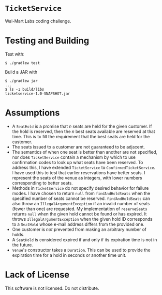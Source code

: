 `TicketService`
==

Wal-Mart Labs coding challenge.

Testing and Building
==

Test with:
``` shellsession
$ ./gradlew test
```

Build a JAR with
``` shellsession
$ ./gradlew jar
...
$ ls -1 build/libs
ticketservice-1.0-SNAPSHOT.jar
```

Assumptions
==

* A `SeatHold` is a promise that _n_ seats are held for the given
  customer. If the hold is reserved, then the _n_ best seats available
  are reserved at that time. This is to fill the requirement that the
  best seats are held for the customer.
* The seats issued to a customer are not guaranteed to be adjacent.
* The semantics of when one seat is better than another are not
  specified, nor does `TicketService` contain a mechanism by which to
  use confirmation codes to look up what seats have been reserved. To
  address this, I have extended `TicketService` to
  `ConfirmedTicketService`. I have used this to test that earlier
  reservations have better seats. I represent the seats of the venue
  as integers, with lower numbers corresponding to better seats.
* Methods in `TicketService` do not specify desired behavior for
  failure modes. I have chosen to return `null` from
  `findAndHoldSeats` when the specified number of seats cannot be
  reserved. `findAndHoldSeats` can also throw an
  `IllegalArgumentException` if an invalid number of seats (fewer than
  one) are requested. My implementation of `reserveSeats` returns
  `null` when the given hold cannot be found or has expired. It throws
  `IllegalArgumentException` when the given hold ID corresponds to a
  `SeatHold` whose e-mail address differs from the provided one.
* One customer is _not_ prevented from making an arbitrary number of
  holds.
* A `SeatHold` is considered expired if and only if its expiration
  time is not in the future.
* `Venue`'s constructor takes a `Duration`. This can be used to
  provide the expiration time for a hold in seconds or another time
  unit.

Lack of License
==

This software is not licensed. Do not distribute.
